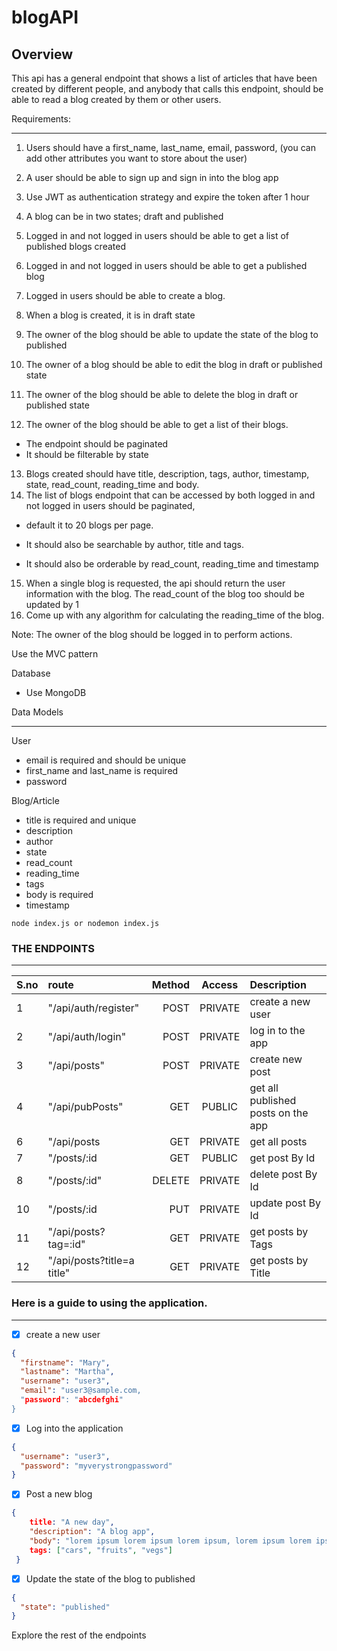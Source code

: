 # blogAPI
## Overview
This api has a general endpoint that shows a list of articles that have been created by different people, and anybody
that calls this endpoint, should be able to read a blog created
by them or other users.

Requirements:
___
1. Users should have a first_name, last_name, email, password, (you can add other attributes you want to store about the user)
2. A user should be able to sign up and sign in into the blog app
3. Use JWT as authentication strategy and expire the token after 1 hour
4. A blog can be in two states; draft and published
5. Logged in and not logged in users should be able to get a list of published blogs created
6. Logged in and not logged in users should be able to get a published blog
7. Logged in users should be able to create a blog.
8. When a blog is created, it is in draft state
9. The owner of the blog should be able to update the state of the blog to published
10. The owner of a blog should be able to edit the blog in draft or published state
11. The owner of the blog should be able to delete the blog in draft or published state

12. The owner of the blog should be able to get a list of their blogs.
- The endpoint should be paginated
- It should be filterable by state
13. Blogs created should have title, description, tags, author, timestamp, state, read_count, reading_time and body.
14. The list of blogs endpoint that can be accessed by both logged in and not logged in users should be paginated,
- default it to 20 blogs per page.

- It should also be searchable by author, title and tags.
- It should also be orderable by read_count, reading_time and timestamp
15. When a single blog is requested, the api should return the user information with the blog. The read_count of the blog too should be updated by 1
16. Come up with any algorithm for calculating the reading_time of the blog.

Note:
The owner of the blog should be logged in to perform actions.

Use the MVC pattern

Database
- Use MongoDB

Data Models

___
User
- email is required and should be unique
- first_name and last_name is required
- password

Blog/Article
- title is required and unique
- description
- author
- state
- read_count
- reading_time
- tags
- body is required
- timestamp

```
node index.js or nodemon index.js
```

### THE ENDPOINTS
-------


| S.no   | route            | Method |  Access       | Description  |
| :---   |    :----        | ---:   |   :---:        |   :---        |
| 1      | "/api/auth/register"        | POST   | PRIVATE       |     create a new user      |
| 2      | "/api/auth/login"         | POST   | PRIVATE       |      log in to the app   |
| 3      | "/api/posts"         | POST   | PRIVATE       |  create new post           |
| 4      | "/api/pubPosts"         | GET    | PUBLIC        |    get all published posts on the app   |
| 6      | "/api/posts    | GET    | PRIVATE       |  get all posts  |
| 7      | "/posts/:id      | GET    | PUBLIC        |  get post By Id |
| 8      | "/posts/:id"     | DELETE | PRIVATE       |  delete post By Id     |
| 10     | "/posts/:id   | PUT | PRIVATE       | update post By Id
| 11     | "/api/posts?tag=:id"| GET   | PRIVATE      |   get posts by Tags    |
| 12     | "/api/posts?title=a title"| GET| PRIVATE       |      get posts by Title |


### Here is a guide to using the application.
-----

- [x] create a new user 
```json
{
  "firstname": "Mary",
  "lastname": "Martha",
  "username": "user3",
  "email": "user3@sample.com,
  "password": "abcdefghi"
}
```
- [x] Log into the application

```json
{
  "username": "user3",
  "password": "myverystrongpassword"
}
```

- [x] Post a new blog

```json
{
    title: "A new day",
    "description": "A blog app",
    "body": "lorem ipsum lorem ipsum lorem ipsum, lorem ipsum lorem ipsum lorem ipsum lorem ipsum lorem ipsum lorem ipsum lorem ipsum lorem ipsum lorem ipsum lorem ipsum lorem ipsum lorem ipsum lorem ipsum lorem ipsum lorem ipsum lorem ipsum lorem ipsum lorem ipsumlorem ipsum lorem ipsum lorem ipsum lorem ipsum lorem ipsum lorem ipsum lorem ipsum lorem ipsum lorem ipsumlorem ipsum lorem ipsum lorem ipsum lorem ipsum lorem ipsum lorem ipsum lorem ipsum lorem ipsum lorem ipsum",
    tags: ["cars", "fruits", "vegs"]
 }
```
    
- [x] Update the state of the blog to published

```json
{
  "state": "published"
}
```
Explore the rest of the endpoints
